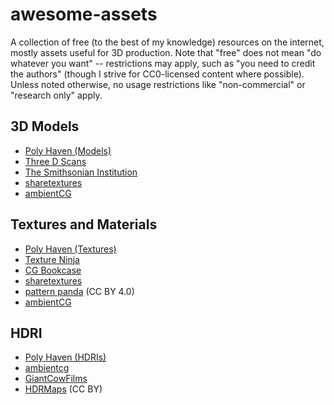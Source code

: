 # awesome-assets
A collection of free (to the best of my knowledge) resources on the internet, mostly assets useful for 3D production.
Note that "free" does not mean "do whatever you want" -- restrictions may apply, such as "you need to credit the authors" (though I strive for CC0-licensed content where possible).
Unless noted otherwise, no usage restrictions like "non-commercial" or "research only" apply.


## 3D Models

* [Poly Haven (Models)](https://polyhaven.com/models)
* [Three D Scans](https://threedscans.com/)
* [The Smithsonian Institution](https://3d.si.edu/explore?edan_q=*:*&edan_fq[]=media_usage:%22CC0%22)
* [sharetextures](https://www.sharetextures.com/models)
* [ambientCG](https://ambientcg.com/list?type=3DModel,Terrain)

## Textures and Materials

* [Poly Haven (Textures)](https://polyhaven.com/textures)
* [Texture Ninja](https://texture.ninja/)
* [CG Bookcase](https://www.cgbookcase.com/textures)
* [sharetextures](https://www.sharetextures.com/textures)
* [pattern panda](https://patternpanda.org/) (CC BY 4.0)
* [ambientCG](https://ambientcg.com/list?type=Material,Atlas,Decal,Substance)

## HDRI

* [Poly Haven (HDRIs)](https://polyhaven.com/hdris)
* [ambientcg](https://ambientcg.com/list?type=HDRI)
* [GiantCowFilms](https://giantcowfilms.com/category/hdris/)
* [HDRMaps](https://hdrmaps.com/freebies/free-hdris/) (CC BY)

